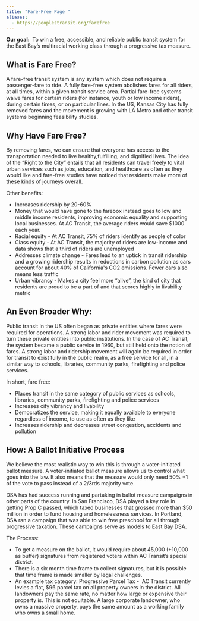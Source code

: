 ```yaml
---
title: "Fare-Free Page "
aliases:
  - https://peoplestransit.org/farefree
---
```

<!--StartFragment-->

**Our goal:**  To win a free, accessible, and reliable public transit system for the East Bay’s multiracial working class through a progressive tax measure.

## What is Fare Free?

A fare-free transit system is any system which does not require a passenger-fare to ride. A fully fare-free system abolishes fares for all riders, at all times, within a given transit service area. Partial fare-free systems waive fares for certain riders (for instance, youth or low income riders), during certain times, or on particular lines. In the US, Kansas City has fully removed fares and the movement is growing with LA Metro and other transit systems beginning feasibility studies.

## Why Have Fare Free?

By removing fares, we can ensure that everyone has access to the transportation needed to live healthy,fulfilling, and dignified lives. The idea of the “Right to the City” entails that all residents can travel freely to vital urban services such as jobs, education, and healthcare as often as they would like and fare-free studies have noticed that residents make more of these kinds of journeys overall. 

Other benefits:

* Increases ridership by 20-60%
* Money that would have gone to the farebox instead goes to low and middle income residents, improving economic equality and supporting local businesses. At AC Transit, the average riders would save $1000 each year.
* Racial equity - At AC Transit, 75% of riders identify as people of color
* Class equity - At AC Transit, the majority of riders are low-income and data shows that a third of riders are unemployed
* Addresses climate change - Fares lead to an uptick in transit ridership and a growing ridership results in reductions in carbon pollution as cars account for about 40% of California's CO2 emissions. Fewer cars also means less traffic
* Urban vibrancy - Makes a city feel more “alive”, the kind of city that residents are proud to be a part of and that scores highly in livability metric

## An Even Broader Why:

Public transit in the US often began as private entities where fares were required for operations. A strong labor and rider movement was required to turn these private entities into public institutions. In the case of AC Transit, the system became a public service in 1960, but still held onto the notion of fares. A strong labor and ridership movement will again be required in order for transit to exist fully in the public realm, as a free service for all, in a similar way to schools, libraries, community parks, firefighting and police services.

In short, fare free:

* Places transit in the same category of public services as schools, libraries, community parks, firefighting and police services
* Increases city vibrancy and livability
* Democratizes the service, making it equally available to everyone regardless of income, to use as often as they like
* Increases ridership and decreases street congestion, accidents and pollution

## How: A Ballot Initiative Process 

We believe the most realistic way to win this is through a voter-initiated ballot measure. A voter-initiated ballot measure allows us to control what goes into the law. It also means that the measure would only need 50% +1 of the vote to pass instead of a 2/3rds majority vote.

DSA has had success running and partaking in ballot measure campaigns in other parts of the country. In San Francisco, DSA played a key role in getting Prop C passed, which taxed businesses that grossed more than $50 million in order to fund housing and homelessness services. In Portland, DSA ran a campaign that was able to win free preschool for all through progressive taxation. These campaigns serve as models to East Bay DSA.   

The Process:

* To get a measure on the ballot, it would require about 45,000 (+10,000 as buffer) signatures from registered voters within AC Transit’s special district. 
* There is a six month time frame to collect signatures, but it is possible that time frame is made smaller by legal challenges.
* An example tax category: Progressive Parcel Tax -  AC Transit currently levies a flat, $96 parcel tax on all property owners in the district. All landowners pay the same rate, no matter how large or expensive their property is. This is not equitable. A large corporate landowner, who owns a massive property, pays the same amount as a working family who owns a small home. 

<!--EndFragment-->